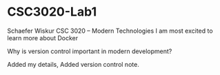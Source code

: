 # CSC3020-Lab1

Schaefer Wiskur
CSC 3020 – Modern Technologies
I am most excited to learn more about Docker


Why is version control important in modern development?

























Added my details,
 Added version control note.
